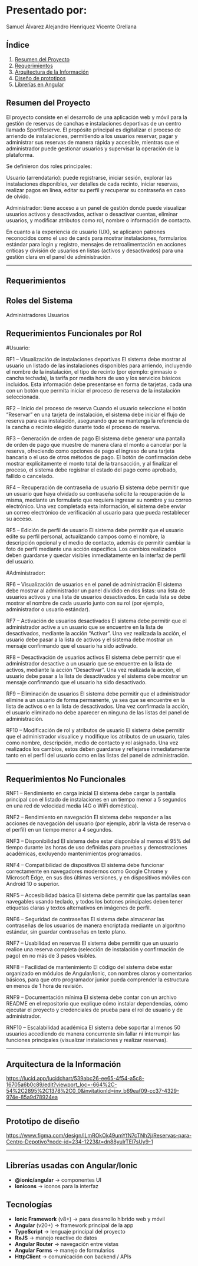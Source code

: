 # Presentado por:
Samuel Álvarez
Alejandro Henríquez
Vicente Orellana

##  Índice
1. [Resumen del Proyecto](#resumen-del-proyecto)
2. [Requerimientos](#requerimientos)
3. [Arquitectura de la Información](#arquitectura-de-la-información)
4. [Diseño de prototipos](#prototipo-de-diseño)
5. [Librerías en Angular](#liberías-usadas-con-angular)

## Resumen del Proyecto

El proyecto consiste en el desarrollo de una aplicación web y móvil para la gestión de reservas de canchas e instalaciones deportivas de un centro llamado SportReserve. El propósito principal es digitalizar el proceso de arriendo de instalaciones, permitiendo a los usuarios reservar, pagar y administrar sus reservas de manera rápida y accesible, mientras que el administrador puede gestionar usuarios y supervisar la operación de la plataforma.

Se definieron dos roles principales:

Usuario (arrendatario): puede registrarse, iniciar sesión, explorar las instalaciones disponibles, ver detalles de cada recinto, iniciar reservas, realizar pagos en línea, editar su perfil y recuperar su contraseña en caso de olvido.

Administrador: tiene acceso a un panel de gestión donde puede visualizar usuarios activos y desactivados, activar o desactivar cuentas, eliminar usuarios, y modificar atributos como rol, nombre o información de contacto.

En cuanto a la experiencia de usuario (UX), se aplicaron patrones reconocidos como el uso de cards para mostrar instalaciones, formularios estándar para login y registro, mensajes de retroalimentación en acciones críticas y división de usuarios en listas (activos y desactivados) para una gestión clara en el panel de administración.

---
## Requerimientos

## Roles del Sistema
Administradores
Usuarios

## Requerimientos Funcionales por Rol

#Usuario:

RF1 – Visualización de instalaciones deportivas
El sistema debe mostrar al usuario un listado de las instalaciones disponibles para arriendo, incluyendo el nombre de la instalación, el tipo de recinto (por ejemplo: gimnasio o cancha techada), la tarifa por media hora de uso y los servicios básicos incluidos. Esta información debe presentarse en forma de tarjetas, cada una con un botón que permita iniciar el proceso de reserva de la instalación seleccionada.

RF2 – Inicio del proceso de reserva
Cuando el usuario seleccione el botón “Reservar” en una tarjeta de instalación, el sistema debe iniciar el flujo de reserva para esa instalación, asegurando que se mantenga la referencia de la cancha o recinto elegido durante todo el proceso de reserva.

RF3 – Generación de orden de pago
El sistema debe generar una pantalla de orden de pago que muestre de manera clara el monto a cancelar por la reserva, ofreciendo como opciones de pago el ingreso de una tarjeta bancaria o el uso de otros métodos de pago. El botón de confirmación debe mostrar explícitamente el monto total de la transacción, y al finalizar el proceso, el sistema debe registrar el estado del pago como aprobado, fallido o cancelado.

RF4 – Recuperación de contraseña de usuario
El sistema debe permitir que un usuario que haya olvidado su contraseña solicite la recuperación de la misma, mediante un formulario que requiera ingresar su nombre y su correo electrónico. Una vez completada esta información, el sistema debe enviar un correo electrónico de verificación al usuario para que pueda restablecer su acceso.

RF5 – Edición de perfil de usuario
El sistema debe permitir que el usuario edite su perfil personal, actualizando campos como el nombre, la descripción opcional y el medio de contacto, además de permitir cambiar la foto de perfil mediante una acción específica. Los cambios realizados deben guardarse y quedar visibles inmediatamente en la interfaz de perfil del usuario.

#Administrador:

RF6 – Visualización de usuarios en el panel de administración
El sistema debe mostrar al administrador un panel dividido en dos listas: una lista de usuarios activos y una lista de usuarios desactivados. En cada lista se debe mostrar el nombre de cada usuario junto con su rol (por ejemplo, administrador o usuario estándar).

RF7 – Activación de usuarios desactivados
El sistema debe permitir que el administrador active a un usuario que se encuentre en la lista de desactivados, mediante la acción “Activar”. Una vez realizada la acción, el usuario debe pasar a la lista de activos y el sistema debe mostrar un mensaje confirmando que el usuario ha sido activado.

RF8 – Desactivación de usuarios activos
El sistema debe permitir que el administrador desactive a un usuario que se encuentre en la lista de activos, mediante la acción “Desactivar”. Una vez realizada la acción, el usuario debe pasar a la lista de desactivados y el sistema debe mostrar un mensaje confirmando que el usuario ha sido desactivado.

RF9 – Eliminación de usuarios
El sistema debe permitir que el administrador elimine a un usuario de forma permanente, ya sea que se encuentre en la lista de activos o en la lista de desactivados. Una vez confirmada la acción, el usuario eliminado no debe aparecer en ninguna de las listas del panel de administración.

RF10 – Modificación de rol y atributos de usuario
El sistema debe permitir que el administrador visualice y modifique los atributos de un usuario, tales como nombre, descripción, medio de contacto y rol asignado. Una vez realizados los cambios, estos deben guardarse y reflejarse inmediatamente tanto en el perfil del usuario como en las listas del panel de administración.

---
## Requerimientos No Funcionales

RNF1 – Rendimiento en carga inicial
El sistema debe cargar la pantalla principal con el listado de instalaciones en un tiempo menor a 5 segundos en una red de velocidad media (4G o WiFi doméstica).

RNF2 – Rendimiento en navegación
El sistema debe responder a las acciones de navegación del usuario (por ejemplo, abrir la vista de reserva o el perfil) en un tiempo menor a 4 segundos.

RNF3 – Disponibilidad
El sistema debe estar disponible al menos el 95% del tiempo durante las horas de uso definidas para pruebas y demostraciones académicas, excluyendo mantenimientos programados.

RNF4 – Compatibilidad de dispositivos
El sistema debe funcionar correctamente en navegadores modernos como Google Chrome y Microsoft Edge, en sus dos últimas versiones, y en dispositivos móviles con Android 10 o superior.

RNF5 – Accesibilidad básica
El sistema debe permitir que las pantallas sean navegables usando teclado, y todos los botones principales deben tener etiquetas claras y textos alternativos en imágenes de perfil.

RNF6 – Seguridad de contraseñas
El sistema debe almacenar las contraseñas de los usuarios de manera encriptada mediante un algoritmo estándar, sin guardar contraseñas en texto plano.

RNF7 – Usabilidad en reservas
El sistema debe permitir que un usuario realice una reserva completa (selección de instalación y confirmación de pago) en no más de 3 pasos visibles.

RNF8 – Facilidad de mantenimiento
El código del sistema debe estar organizado en módulos de Angular/Ionic, con nombres claros y comentarios básicos, para que otro programador junior pueda comprender la estructura en menos de 1 hora de revisión.

RNF9 – Documentación mínima
El sistema debe contar con un archivo README en el repositorio que explique cómo instalar dependencias, cómo ejecutar el proyecto y credenciales de prueba para el rol de usuario y de administrador.

RNF10 – Escalabilidad académica
El sistema debe soportar al menos 50 usuarios accediendo de manera concurrente sin fallar ni interrumpir las funciones principales (visualizar instalaciones y realizar reservas).


---
## Arquitectura de la Información 
https://lucid.app/lucidchart/539abc26-ee65-4f54-a5c8-16705a6b0c89/edit?viewport_loc=-664%2C-54%2C2895%2C1378%2C0_0&invitationId=inv_b69eaf09-cc37-4329-974e-85a9d78924ea

---
## Prototipo de diseño
https://www.figma.com/design/lLmROkOk49umYfN7cTNh2j/Reservas-para-Centro-Depotivo?node-id=234-1223&t=dn88yuIrTEl7sUy9-1

---
## Librerías usadas con Angular/Ionic
- **@ionic/angular** → componentes UI
- **Ionicons** → iconos para la interfaz                                        

## Tecnologías
- **Ionic Framework** (v8+) → para desarrollo híbrido web y móvil
- **Angular** (v20+) → framework principal de la app
- **TypeScript** → lenguaje principal del proyecto
- **RxJS** → manejo reactivo de datos
- **Angular Router** → navegación entre vistas
- **Angular Forms** → manejo de formularios
- **HttpClient** → comunicación con backend / APIs
